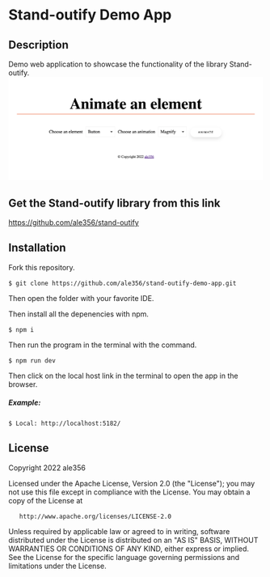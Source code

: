 # Stand-outify Demo App
## Description
Demo web application to showcase the functionality of the library Stand-outify.
![Alt text](resources/img/preview-app.png "Image of the demo web app Stand-outify")
## Get the Stand-outify library from this link
https://github.com/ale356/stand-outify
## Installation
Fork this repository.
```
$ git clone https://github.com/ale356/stand-outify-demo-app.git
```
Then open the folder with your favorite IDE.

Then install all the depenencies with npm.
```
$ npm i
```
Then run the program in the terminal with the command.
```
$ npm run dev
```
Then click on the local host link in the terminal to open the app in the browser.
##### Example:
```
$ Local: http://localhost:5182/
```

## License
   Copyright 2022 ale356

   Licensed under the Apache License, Version 2.0 (the "License");
   you may not use this file except in compliance with the License.
   You may obtain a copy of the License at

       http://www.apache.org/licenses/LICENSE-2.0

   Unless required by applicable law or agreed to in writing, software
   distributed under the License is distributed on an "AS IS" BASIS,
   WITHOUT WARRANTIES OR CONDITIONS OF ANY KIND, either express or implied.
   See the License for the specific language governing permissions and
   limitations under the License.
